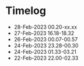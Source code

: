 # Timelog
- 28-Feb-2023 00.20-xx.xx
- 27-Feb-2023 16.18-18.32
- 26-Feb-2023 00.07-00.57
- 24-Feb-2023 23.28-00.30
- 24-Feb-2023 01.33-03.21
- 22-Feb-2023 22.00-02.33

